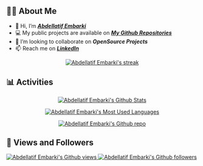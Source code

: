 ## 🙋‍♂️ About Me

- 👋 Hi, I’m <a href="https://www.linkedin.com/in/abdellatif-embarki/">***Abdellatif Embarki***</a>
- 💻 My public projects are available on ***[My Github Repositories](https://github.com/abdellatif-embarki?tab=repositories)***
- 🤝 I’m looking to collaborate on ***OpenSource Projects***
- 📫 Reach me on <a href="https://www.linkedin.com/in/abdellatif-embarki/">***LinkedIn***</a>

<p align="center">
    <a href="https://github-readme-streak-stats.herokuapp.com">
        <img alt="Abdellatif Embarki's streak" src="https://github-readme-streak-stats.herokuapp.com?user=abdellatif-embarki&theme=prussian&date_format=M%20j%5B%2C%20Y%5D"/>
    </a>
</p>


## 📊 Activities

<p align="center">
    <a href="https://github-readme-stats.vercel.app">
        <img alt="Abdellatif Embarki's Github Stats" src="https://github-readme-stats.vercel.app/api?username=abdellatif-embarki&show_icons=true&count_private=true&theme=prussian" />
    </a>
</p>

<p align="center">
    <a href="https://github-readme-stats.vercel.app">
        <img alt="Abdellatif Embarki's Most Used Languages" src="https://github-readme-stats.vercel.app/api/top-langs/?username=abdellatif-embarki&langs_count=8&count_private=true&theme=prussian" />
    </a>
</p>

<p align="center">
    <a href="https://github.com/abdellatif-embarki/WebRTC-video-chat-app">
        <img alt="Abdellatif Embarki's Github repo" src="https://github-readme-stats.vercel.app/api/pin/?username=abdellatif-embarki&repo=WebRTC-video-chat-app&theme=prussian&show_owner=false" />
    </a>
</p>


## 👀 Views and Followers

<a href="https://github.com/antonkomarev/github-profile-views-counter">
    <img src="https://komarev.com/ghpvc/?username=abdellatif-embarki&color=blue&label=PROFILE+VIEWS" alt="Abdellatif Embarki's Github views">
</a>
<a href="https://github.com/abdellatif-embarki?tab=followers">
    <img src="https://img.shields.io/github/followers/abdellatif-embarki?label=FOLLOWERS&style=social" alt="Abdellatif Embarki's Github followers">
</a>